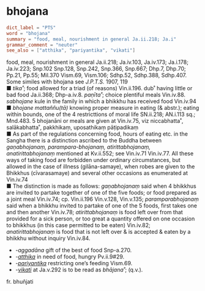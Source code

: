 # bhojana

``` toml
dict_label = "PTS"
word = "bhojana"
summary = "food, meal, nourishment in general Ja.ii.218; Ja.i"
grammar_comment = "neuter"
see_also = ["atthika", "pariyantika", "vikati"]
```

food, meal, nourishment in general Ja.ii.218; Ja.iv.103, Ja.iv.173; Ja.i.178; Ja.iv.223; Snp.102 Snp.128, Snp.242, Snp.366, Snp.667; Dhp.7, Dhp.70; Pp.21, Pp.55; Mil.370 Vism.69, Vism.106; Sdhp.52, Sdhp.388, Sdhp.407. Some similes with bhojana see *J.P.T.S.* 1907, 119  
■ *tika˚*; food allowed for a triad (of reasons) Vin.ii.196. dub˚ having little or bad food Ja.ii.368; Dhp\-a.iv.8. *paṇīta˚*; choice plentiful meals Vin.iv.88. *sabhojane* kule in the family in which a bhikkhu has received food Vin.iv.94  
■ *bhojane mattaññu(tā)* knowing proper measure in eating (& abstr.); eating within bounds, one of the 4 restricttions of moral life SN.ii.218; AN.i.113 sq.; Mnd.483. 5 bhojanāni or meals are given at Vin.iv.75, viz niccabhatta˚, salākabhatta˚, pakkhikaṃ, uposathikaṃ pāṭipadikaṃ  
■ As part of the regulations concerning food, hours of eating etc. in the Sangha there is a distinction ascribed to the Buddha between *gaṇabhojanaṃ, parampara\-bhojanaṃ, atirittabhojanaṃ, anatirittabhojanaṃ* mentioned at Kv.ii.552; see Vin.iv.71 Vin.iv.77. All these ways of taking food are forbidden under ordinary circumstances, but allowed in the case of illness (gilāna\-samaye), when robes are given to the Bhikkhus (cīvarasamaye) and several other occasions as enumerated at Vin.iv.74  
■ The distinction is made as follows: *gaṇabhojanaṃ* said when 4 bhikkhus are invited to partake together of one of the five foods; or food prepared as a joint meal Vin.iv.74; cp. Vin.ii.196 Vin.v.128, Vin.v.135; *paramparabhojanaṃ* said when a bhikkhu invited to partake of one of the 5 foods, first takes one and then another Vin.iv.78; *atirittabhojanaṃ* is food left over from that provided for a sick person, or too great a quantity offered on one occasion to bhikkhus (in this case permitted to be eaten) Vin.iv.82; *anatirittabhojanaṃ* is food that is not left over & is accepted & eaten by a bhikkhu without inquiry Vin.iv.84.

* *\-aggadāna* gift of the best of food Snp\-a.270.
* *\-[atthika](atthika.md)* in need of food, hungry Pv.ii.9#29.
* *\-[pariyantika](pariyantika.md)* restricting one’s feeding Vism.69.
* *\-[vikati](vikati.md)* at Ja.v.292 is to be read as *bhājana˚*; (q.v.).

fr. bhuñjati

